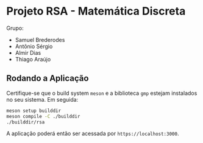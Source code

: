 # Projeto RSA - Matemática Discreta

Grupo:

- Samuel Brederodes
- Antônio Sérgio
- Almir Dias
- Thiago Araújo


## Rodando a Aplicação

Certifique-se que o build system `meson` e a biblioteca `gmp` estejam instalados no seu sistema.
Em seguida:

```bash
meson setup builddir
meson compile -C ./builddir
./builddir/rsa
```

A aplicação poderá então ser acessada por `https://localhost:3000`.
